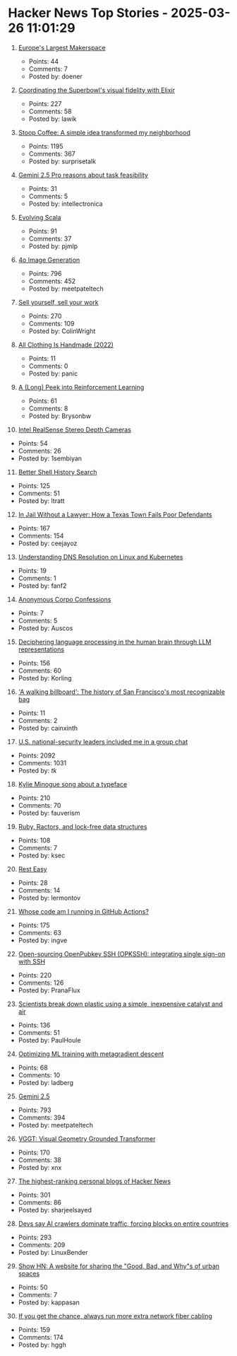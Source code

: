 # Hacker News Top Stories - 2025-03-26 11:01:29

1. [Europe's Largest Makerspace](https://www.berlin-partner.de/en/news/detail/europas-groesster-makerspace)
   - Points: 44
   - Comments: 7
   - Posted by: doener

2. [Coordinating the Superbowl's visual fidelity with Elixir](https://elixir-lang.org/blog/2025/03/25/cyanview-elixir-case/)
   - Points: 227
   - Comments: 58
   - Posted by: lawik

3. [Stoop Coffee: A simple idea transformed my neighborhood](https://supernuclear.substack.com/p/stoop-coffee-how-a-simple-idea-transformed)
   - Points: 1195
   - Comments: 367
   - Posted by: surprisetalk

4. [Gemini 2.5 Pro reasons about task feasibility](https://everything.intellectronica.net/p/negotiating-with-the-machine)
   - Points: 31
   - Comments: 5
   - Posted by: intellectronica

5. [Evolving Scala](https://www.scala-lang.org/blog/2025/03/24/evolving-scala.html)
   - Points: 91
   - Comments: 37
   - Posted by: pjmlp

6. [4o Image Generation](https://openai.com/index/introducing-4o-image-generation/)
   - Points: 796
   - Comments: 452
   - Posted by: meetpateltech

7. [Sell yourself, sell your work](https://www.solipsys.co.uk/new/SellYourselfSellYourWork.html?yc25hn)
   - Points: 270
   - Comments: 109
   - Posted by: ColinWright

8. [All Clothing Is Handmade (2022)](https://ruthtillman.com/post/all-clothing-is-handmade/)
   - Points: 11
   - Comments: 0
   - Posted by: panic

9. [A (Long) Peek into Reinforcement Learning](https://lilianweng.github.io/posts/2018-02-19-rl-overview/)
   - Points: 61
   - Comments: 8
   - Posted by: Brysonbw

10. [Intel RealSense Stereo Depth Cameras](https://www.intelrealsense.com)
   - Points: 54
   - Comments: 26
   - Posted by: 1sembiyan

11. [Better Shell History Search](https://tratt.net/laurie/blog/2025/better_shell_history_search.html)
   - Points: 125
   - Comments: 51
   - Posted by: ltratt

12. [In Jail Without a Lawyer: How a Texas Town Fails Poor Defendants](https://www.nytimes.com/2025/03/25/us/maverick-county-texas-court-system.html)
   - Points: 167
   - Comments: 154
   - Posted by: ceejayoz

13. [Understanding DNS Resolution on Linux and Kubernetes](http://jpetazzo.github.io/2024/05/12/understanding-kubernetes-dns-hostnetwork-dnspolicy-dnsconfigforming/)
   - Points: 19
   - Comments: 1
   - Posted by: fanf2

14. [Anonymous Corpo Confessions](https://baserow.io/form/fhd_IgR1QDZzJX0tW7TRM__rs0Lv2-DRY3SLXkWUoE8)
   - Points: 7
   - Comments: 5
   - Posted by: Auscos

15. [Deciphering language processing in the human brain through LLM representations](https://research.google/blog/deciphering-language-processing-in-the-human-brain-through-llm-representations/)
   - Points: 156
   - Comments: 60
   - Posted by: Korling

16. ['A walking billboard': The history of San Francisco's most recognizable bag](https://www.sfgate.com/sf-culture/article/history-san-franciscos-most-recognizable-bag-20228921.php)
   - Points: 11
   - Comments: 2
   - Posted by: cainxinth

17. [U.S. national-security leaders included me in a group chat](https://www.theatlantic.com/politics/archive/2025/03/trump-administration-accidentally-texted-me-its-war-plans/682151/)
   - Points: 2092
   - Comments: 1031
   - Posted by: _tk_

18. [Kylie Minogue song about a typeface](https://abcdinamo.com/news/german-bold-italic)
   - Points: 210
   - Comments: 70
   - Posted by: fauverism

19. [Ruby, Ractors, and lock-free data structures](https://iliabylich.github.io/ruby-ractors-and-lock-free-data-structures/)
   - Points: 108
   - Comments: 7
   - Posted by: ksec

20. [Rest Easy](https://www.commentary.org/articles/joseph-epstein/rest-work-purpose/)
   - Points: 28
   - Comments: 14
   - Posted by: lermontov

21. [Whose code am I running in GitHub Actions?](https://alexwlchan.net/2025/github-actions-audit/)
   - Points: 175
   - Comments: 63
   - Posted by: ingve

22. [Open-sourcing OpenPubkey SSH (OPKSSH): integrating single sign-on with SSH](https://blog.cloudflare.com/open-sourcing-openpubkey-ssh-opkssh-integrating-single-sign-on-with-ssh/)
   - Points: 220
   - Comments: 126
   - Posted by: PranaFlux

23. [Scientists break down plastic using a simple, inexpensive catalyst and air](https://phys.org/news/2025-03-scientists-plastic-simple-inexpensive-catalyst.html)
   - Points: 136
   - Comments: 51
   - Posted by: PaulHoule

24. [Optimizing ML training with metagradient descent](https://arxiv.org/abs/2503.13751)
   - Points: 68
   - Comments: 10
   - Posted by: ladberg

25. [Gemini 2.5](https://blog.google/technology/google-deepmind/gemini-model-thinking-updates-march-2025/)
   - Points: 793
   - Comments: 394
   - Posted by: meetpateltech

26. [VGGT: Visual Geometry Grounded Transformer](https://github.com/facebookresearch/vggt)
   - Points: 170
   - Comments: 38
   - Posted by: xnx

27. [The highest-ranking personal blogs of Hacker News](https://refactoringenglish.com/tools/hn-popularity/)
   - Points: 301
   - Comments: 86
   - Posted by: sharjeelsayed

28. [Devs say AI crawlers dominate traffic, forcing blocks on entire countries](https://arstechnica.com/ai/2025/03/devs-say-ai-crawlers-dominate-traffic-forcing-blocks-on-entire-countries/)
   - Points: 293
   - Comments: 209
   - Posted by: LinuxBender

29. [Show HN: A website for sharing the "Good, Bad, and Why"s of urban spaces](https://dedede.de/en)
   - Points: 50
   - Comments: 7
   - Posted by: kappasan

30. [If you get the chance, always run more extra network fiber cabling](https://utcc.utoronto.ca/~cks/space/blog/sysadmin/RunMoreExtraNetworkFiber)
   - Points: 159
   - Comments: 174
   - Posted by: hggh

